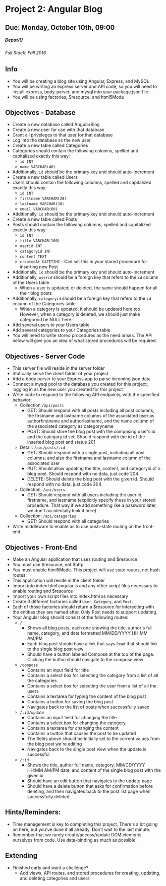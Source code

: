 # Project 2: Angular Blog
## Due: Monday, October 10th, 09:00
##### Depot/U 
###### Full Stack: Fall 2016

## Info
* You will be creating a blog site using Angular, Express, and MySQL
* You will be writing an express server and API code, so you will need to install express, body-parser, and mysql into your package.json file
* You will be using factories, $resource, and html5Mode

## Objectives - Database
* Create a new database called AngularBlog
* Create a new user for use with that database
* Grant all priveleges to that user for that database
* Log into the database as the new user
* Create a new table called Categories
* Categories should contain the following columns, spelled and capitalized exactly this way:
    * `id INT`
    * `name VARCHAR(40)`
* Additionally, `id` should be the primary key and should auto-increment
* Create a new table called Users
* Users should contain the following columns, spelled and capitalized exactly this way:
    * `id INT`
    * `firstname VARCHAR(20)`
    * `lastname VARCHAR(30)`
    * `email VARCHAR(60)`
* Additionally, `id` should be the primary key and should auto-increment
* Create a new table called Posts
* Posts should contain the following columns, spelled and capitalized exactly this way:
    * `id INT`
    * `title VARCHAR(100)`
    * `userid INT`
    * `categoryid INT`
    * `content TEXT`
    * `createdAt DATETIME` - Can set this in your stored procedure for inserting new Post
* Additionally, `id` should be the primary key and should auto-increment
* Additionally, `userid` should be a foreign key that refers to the `id` column of the Users table
    * When a user is updated, or deleted, the same should happen for all their blog posts
* Additionally, `categoryid` should be a foreign key that refers to the `id` column of the Categories table
    * When a category is updated, it should be updated here too. However, when a category is deleted, we should just make categoryid be NULL here.
* Add several users to your Users table
* Add several categories to your Categories table
* You will need to write stored procedures as the need arises. The API below will give you an idea of what stored procedures will be required.

## Objectives - Server Code
* This server file will reside in the server folder
* Statically serve the client folder of your project
* Add a body parser to your Express app to parse incoming json data
* Connect a mysql pool to the database you created for this project, logging in as the new user you created for this project
* Write code to respond to the following API endpoints, with the specified behavior:
    * Collection `/api/posts`
        * GET: Should respond with all posts including all post columns, the firstname and lastname columns of the associated user as authorfirstname and authorlastname, and the name column of the associated category as categoryname
        * POST: Should store the blog post with the composing user's id and the category id set. Should respond with the id of the inserted blog post and status 201
    * Detail: `/api/posts/:id`
        * GET: Should respond with a single post, including all post columns, and also the firstname and lastname column of the associated user
        * PUT: Should allow updating the title, content, and categoryid of a blog post. Should respond with no data, just code 204
        * DELETE: Should delete the blog post with the given id. Should respond with no data, just code 204
    * Collection: `/api/users`
        * GET: Should respond with all users including the user id, firstname, and lastname (explicitly specify these in your stored procedure. That way if we add something like a password later, we don't accidentally leak it here)
    * Collection: `/api/categories`
        * GET: Should respond with all categories
* Write middleware to enable us to use push-state routing on the front-end

## Objectives - Front-End
* Make an Angular application that uses routing and $resource
* You must use $resource, not $http
* You must enable html5Mode. This project will use state routes, not hash routes.
* This application will reside in the client folder
* Import into index.html angular.js and any other script files necessary to enable routing and $resource
* Import your own script files into index.html as necessary
* Create 3 different factories called `User`, `Category`, and `Post`.
* Each of those factories should return a $resource for interacting with the entities they are named after. Only Post needs to support updating.
* Your Angular blog should consist of the following routes:
    * `/`
        * Shows all blog posts, each one showing the title, author's full name, category, and date formatted MM/DD/YYYY HH:MM AM/PM
        * Each blog post should have a link that says `Read` that should link to the single blog post view
        * Should have a button labeled Compose at the top of the page. Clicking the button should navigate to the compose view
    * `/compose`
        * Contains an input field for title
        * Contains a select box for selecting the category from a list of all the categories
        * Contains a select box for selecting the user from a list of all the users
        * Contains a textarea for typing the content of the blog post
        * Contains a button for saving the blog post
        * Navigates back to the list of posts when successfully saved
    * `/:id/update`
        * Contains an input field for changing the title
        * Contains a select box for changing the category
        * Contains a textarea for changing the content
        * Contains a button that causes the post to be updated
        * The fields above should be initially set to the current values from the blog post we're editing
        * Navigates back to the single post view when the update is successful
    * `/:id`
        * Shows the title, author full name, category, MM/DD/YYYY HH:MM AM/PM date, and content of the single blog post with the given id
        * Should have an edit button that navigates to the update page
        * Should have a delete button that asks for confirmation before deleting, and then navigates back to the post list page when successfully deleted

## Hints/Reminders:
* Time management is key to completing this project. There's a lot going on here, but you've done it all already. Don't wait to the last minute.
* Remember that we rarely create/access/update DOM elements ourselves from code. Use data-binding as much as possible.

## Extending
* Finished early and want a challenge?
    * Add views, API routes, and stored procedures for creating, updating, and deleting categories and users
